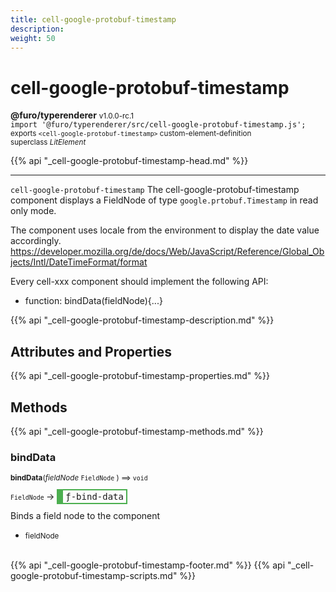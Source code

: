 ```yaml
---
title: cell-google-protobuf-timestamp
description: 
weight: 50
---
```


# cell-google-protobuf-timestamp
**@furo/typerenderer** <small>v1.0.0-rc.1</small>
<br>`import '@furo/typerenderer/src/cell-google-protobuf-timestamp.js';`<small>
<br>exports `<cell-google-protobuf-timestamp>` custom-element-definition
<br>superclass *LitElement*</small>

{{% api "_cell-google-protobuf-timestamp-head.md" %}}

****

`cell-google-protobuf-timestamp`
The cell-google-protobuf-timestamp component displays a FieldNode of type `google.prtobuf.Timestamp` in read only mode.

The component uses locale from the environment to display the date value accordingly.
https://developer.mozilla.org/de/docs/Web/JavaScript/Reference/Global_Objects/Intl/DateTimeFormat/format

Every cell-xxx component should implement the following API:
- function: bindData(fieldNode){...}

{{% api "_cell-google-protobuf-timestamp-description.md" %}}


## Attributes and Properties
{{% api "_cell-google-protobuf-timestamp-properties.md" %}}







## Methods
{{% api "_cell-google-protobuf-timestamp-methods.md" %}}


### **bindData**
<small>**bindData**(*fieldNode* `FieldNode` ) ⟹ `void`</small>

<small>`FieldNode` </small> →
<span  style="border-width:2px 2px 2px 10px; border-style: solid;border-color:  rgb(76, 175, 80);font-family:monospace; padding:2px 4px;">ƒ-bind-data</span>

Binds a field node to the component

- <small>fieldNode </small>
<br><br>







{{% api "_cell-google-protobuf-timestamp-footer.md" %}}
{{% api "_cell-google-protobuf-timestamp-scripts.md" %}}
